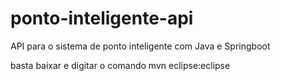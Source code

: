# ponto-inteligente-api
API para o sistema de ponto inteligente com Java e Springboot

basta baixar e digitar o comando mvn eclipse:eclipse
